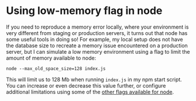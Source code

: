 # Using low-memory flag in node

If you need to reproduce a memory error locally, where your environment is very different from staging or production servers, it turns out that node has some useful tools in doing so! For example, my local setup does not have the database size to recreate a memory issue encountered on a production server, but I can simulate a low memory environment using a flag to limit the amount of memory available to node: 

```
node --max_old_space_size=128 index.js
```

This will limit us to 128 Mb when running `index.js` in my npm start script. You can increase or even decrease this value further, or configure additional limitations using some of the [other flags available for node](http://erikcorry.blogspot.ru/2012/11/memory-management-flags-in-v8.html).
